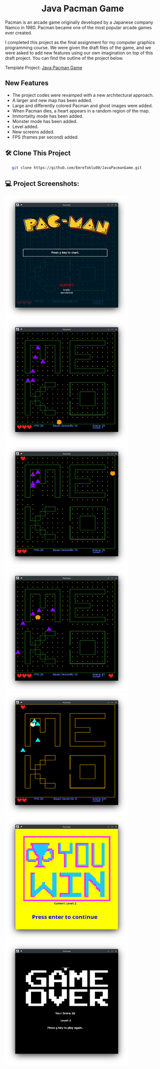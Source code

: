 <h1 align="center" id="title">Java Pacman Game</h1>

<p id="description-part-1">
Pacman is an arcade game originally developed by a Japanese company Namco in 1980. Pacman became one of the most popular arcade games ever created.
</p>

<p id="description-part-1">
I completed this project as the final assignment for my computer graphics programming course. We were given the draft files of the game, and we were asked to add new features using our own imagination on top of this draft project. You can find the outline of the project below.
</p>

Template Project:
<a href="https://github.com/janbodnar/Java-Pacman-Game">
Java Pacman Game
</a>

<h2>New Features</h2>

*  The project codes were revamped with a new architectural approach.
*  A larger and new map has been added.
*  Large and differently colored Pacman and ghost images were added.
*  When Pacman dies, a heart appears in a random region of the map.
*  Immortality mode has been added.
*  Monster mode has been added.
*  Level added.
*  New screens added.
*  FPS (frames per second) added.

<h2>🛠️ Clone This Project</h2>

```bash
   git clone https://github.com/EmreToklu00/JavaPacmanGame.git
```

<h2>💻 Project Screenshots:</h2>

<img src="https://github.com/EmreToklu00/JavaPacmanGame/blob/master/Github/welcome.png" alt="project-screenshot" width="400" height="400/">
<img src="https://github.com/EmreToklu00/JavaPacmanGame/blob/master/Github/ingame.png" alt="project-screenshot" width="400" height="400/">
<img src="https://github.com/EmreToklu00/JavaPacmanGame/blob/master/Github/newheart.png" alt="project-screenshot" width="400" height="400/">
<img src="https://github.com/EmreToklu00/JavaPacmanGame/blob/master/Github/immortalmode.png" alt="project-screenshot" width="400" height="400/">
<img src="https://github.com/EmreToklu00/JavaPacmanGame/blob/master/Github/beastmode.png" alt="project-screenshot" width="400" height="400/">
<img src="https://github.com/EmreToklu00/JavaPacmanGame/blob/master/Github/youwin.png" alt="project-screenshot" width="400" height="400/">
<img src="https://github.com/EmreToklu00/JavaPacmanGame/blob/master/Github/gameover.png" alt="project-screenshot" width="400" height="400/">
